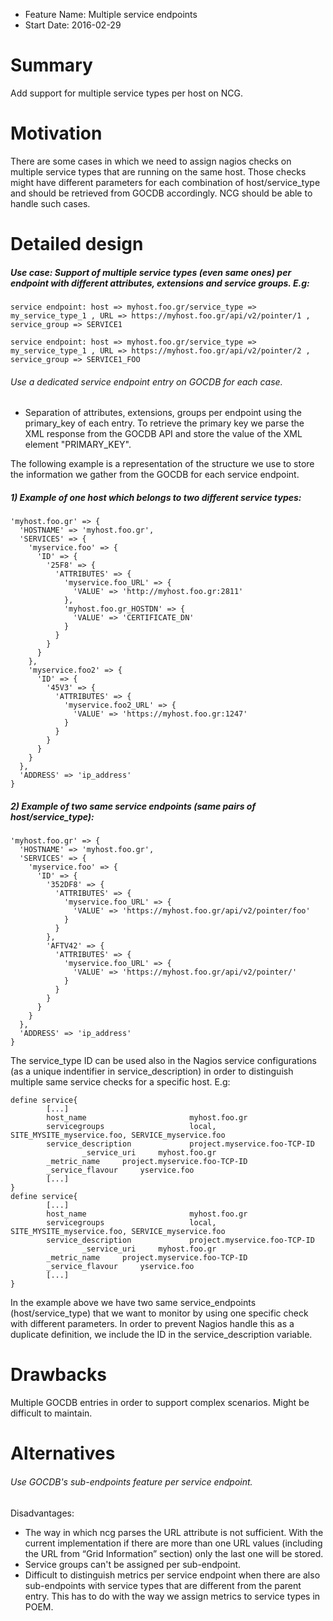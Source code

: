 - Feature Name: Multiple service endpoints
- Start Date: 2016-02-29

# Summary
[summary]: #summary

Add support for multiple service types per host on NCG.


# Motivation
[motivation]: #motivation

There are some cases in which we need to assign nagios checks on multiple service types that are running on the same host.
Those checks might have different parameters for each combination of host/service_type and should be retrieved from GOCDB accordingly.
NCG should be able to handle such cases.


# Detailed design
[design]: #detailed-design

##### Use case: Support of multiple service types (even same ones) per endpoint with different attributes, extensions and service groups. E.g: 

```
service endpoint: host => myhost.foo.gr/service_type => my_service_type_1 , URL => https://myhost.foo.gr/api/v2/pointer/1 , service_group => SERVICE1

service endpoint: host => myhost.foo.gr/service_type => my_service_type_1 , URL => https://myhost.foo.gr/api/v2/pointer/2 , service_group => SERVICE1_FOO
```

###### Use a dedicated service endpoint entry on GOCDB for each case.

- Separation of attributes, extensions, groups per endpoint using the primary_key of each entry. To retrieve the primary key we parse the XML response from the GOCDB API
and store the value of the XML element "PRIMARY_KEY".

The following example is a representation of the structure we use to store the information we gather from the GOCDB for each service endpoint.

##### 1) Example of one host which belongs to two different service types:

```
'myhost.foo.gr' => {
  'HOSTNAME' => 'myhost.foo.gr',
  'SERVICES' => {
    'myservice.foo' => {
      'ID' => {
        '25F8' => {
          'ATTRIBUTES' => {
            'myservice.foo_URL' => {
              'VALUE' => 'http://myhost.foo.gr:2811'
            },
            'myhost.foo.gr_HOSTDN' => {
              'VALUE' => 'CERTIFICATE_DN'
            }
          }
        }
      }
    },
    'myservice.foo2' => {
      'ID' => {
        '45V3' => {
          'ATTRIBUTES' => {
            'myservice.foo2_URL' => {
              'VALUE' => 'https://myhost.foo.gr:1247'
            }
          }
        }
      }
    }
  },
  'ADDRESS' => 'ip_address'
}
```

##### 2) Example of two same service endpoints (same pairs of host/service_type):

```
'myhost.foo.gr' => {
  'HOSTNAME' => 'myhost.foo.gr',
  'SERVICES' => {
    'myservice.foo' => {
      'ID' => {
        '352DF8' => {
          'ATTRIBUTES' => {
            'myservice.foo_URL' => {
              'VALUE' => 'https://myhost.foo.gr/api/v2/pointer/foo'
            }
          }
        },
        'AFTV42' => {
          'ATTRIBUTES' => {
            'myservice.foo_URL' => {
              'VALUE' => 'https://myhost.foo.gr/api/v2/pointer/'
            }
          }
        }
      }
    }
  },
  'ADDRESS' => 'ip_address'
}
```

The service_type ID can be used also in the Nagios service configurations (as a unique indentifier in service_description) in order to distinguish multiple same service checks for a specific host. E.g:

```
define service{
        [...]
        host_name                       myhost.foo.gr
        servicegroups                   local, SITE_MYSITE_myservice.foo, SERVICE_myservice.foo
        service_description             project.myservice.foo-TCP-ID
                _service_uri     myhost.foo.gr
        _metric_name     project.myservice.foo-TCP-ID
        _service_flavour     yservice.foo
        [...]
}
define service{
        [...]
        host_name                       myhost.foo.gr
        servicegroups                   local, SITE_MYSITE_myservice.foo, SERVICE_myservice.foo
        service_description             project.myservice.foo-TCP-ID
                _service_uri     myhost.foo.gr
        _metric_name     project.myservice.foo-TCP-ID
        _service_flavour     yservice.foo
        [...]
}
```

In the example above we have two same service_endpoints (host/service_type) that we want to monitor by using one specific check with different parameters. In order to prevent Nagios handle this as a duplicate definition, we include the ID in the service_description variable.

# Drawbacks
[drawbacks]: #drawbacks

Multiple GOCDB entries in order to support complex scenarios. Might be difficult to maintain.


# Alternatives
[alternatives]: #alternatives

###### Use GOCDB's sub-endpoints feature per service endpoint.

Disadvantages:

- The way in which ncg parses the URL attribute is not sufficient. With the current implementation if there are more than one URL values (including the URL from “Grid Information” section) only the last one will be stored.
- Service groups can't be assigned per sub-endpoint.
- Difficult to distinguish metrics per service endpoint when there are also sub-endpoints with service types that are different from the parent entry. This has to do with the way we assign metrics to service types in POEM.

